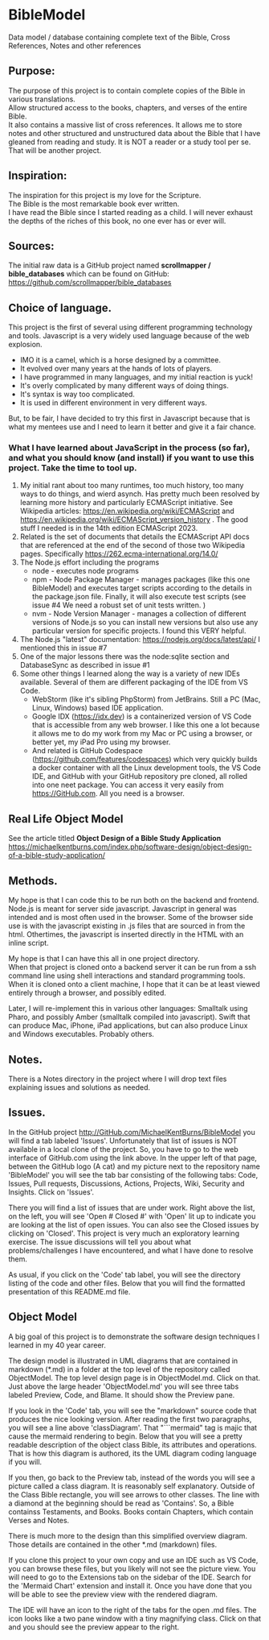 # BibleModel
Data model / database containing complete text of the Bible, Cross References,  Notes and other references

## Purpose:
The purpose of this project is to contain complete copies of the Bible in various translations.  
Allow structured access to the books, chapters, and verses of the entire Bible.  
It also contains a massive list of cross references.  It allows me to store notes and other structured and unstructured data about the Bible that I have gleaned from reading and study. 
It is NOT a reader or a study tool per se.  That will be another project.

## Inspiration:
The inspiration for this project is my love for the Scripture.  
The Bible is the most remarkable book ever written.  
I have read the Bible since I started reading as a child. 
I will never exhaust the depths of the riches of this book, no one ever has or ever will. 

## Sources:
The initial raw data is a GitHub project named **scrollmapper / bible_databases** 
which can be found on GitHub: https://github.com/scrollmapper/bible_databases

## Choice of language.
This project is the first of several using different programming technology and tools.
Javascript is a very widely used language because of the web explosion.
* IMO it is a camel, which is a horse designed by a committee.   
* It evolved over many years at the hands of lots of players. 
* I have programmed in many languages, and my initial reaction is yuck!  
* It's overly complicated by many different ways of doing things.
* It's syntax is way too complicated.
* It is used in different environment in very different ways. 

But, to be fair, I have decided to try this first in Javascript because that is what my mentees use and 
I need to learn it better and give it a fair chance.

### What I have learned about JavaScript in the process (so far), and what you should know (and install) if you want to use this project.   Take the time to tool up. 
1. My initial rant about too many runtimes, too much history, too many ways to do things, and wierd asynch.  Has pretty much been resolved by learning more history and particularly ECMAScript initiative.
   See Wikipedia articles:  https://en.wikipedia.org/wiki/ECMAScript and https://en.wikipedia.org/wiki/ECMAScript_version_history .  The good stuff I needed is in the 14th edition ECMAScript 2023.
2. Related is the set of documents that details the ECMAScript API docs that are referenced at the end of the second of those two Wikipedia pages.  Specifically https://262.ecma-international.org/14.0/
3. The Node.js effort including the programs
    - node - executes node programs
    - npm - Node Package Manager - manages packages (like this one BibleModel) and executes target scripts according to the details in the package.json file.  Finally, it will also execute test scripts (see issue #4  We need a robust set of unit tests written.  )
    - nvm - Node Version Manager - manages a collection of different versions of Node.js so you can install new versions but also use any particular version for specific projects.   I found this VERY helpful.
4. The Node.js "latest" documentation: https://nodejs.org/docs/latest/api/   I mentioned this in issue #7
5. One of the major lessons there was the node:sqlite section and DatabaseSync as described in issue #1
6. Some other things I learned along the way is a variety of new IDEs available.   Several of them are different packaging of the IDE from VS Code.
     - WebStorm (like it's sibling PhpStorm) from JetBrains.   Still a PC (Mac, Linux, Windows) based IDE application.
     - Google IDX (https://idx.dev) is a containerized version of VS Code that is accessible from any web browser.  I like this one a lot because it allows me to do my work from my Mac or PC using a browser, or better yet, my iPad Pro using my browser.
     - And related is GitHub Codespace (https://github.com/features/codespaces) which very quickly builds a docker container with all the Linux development tools, the VS Code IDE, and GitHub with your GitHub repository pre cloned, all rolled into one neet package.  You can access it very easily from https://GitHub.com.  All you need is a browser. 

## Real Life Object Model
See the article titled **Object Design of a Bible Study Application**
https://michaelkentburns.com/index.php/software-design/object-design-of-a-bible-study-application/

## Methods.
My hope is that I can code this to be run both on the backend and frontend.
Node.js is meant for server side javascript.
Javascript in general was intended and is most often used in the browser.
Some of the browser side use is with the javascript existing in .js files that are sourced in from the html.
Othertimes, the javascript is inserted directly in the HTML with an inline script.

My hope is that I can have this all in one project directory.  
When that project is cloned onto a backend server it can be run from a ssh command line using shell interactions and standard programming tools.
When it is cloned onto a client machine, I hope that it can be at least viewed entirely through a browser, and possibly edited.

Later, I will re-implement this in various other languages:
Smalltalk using Pharo, and possibly Amber (smalltalk compiled into javascript).
Swift that can produce Mac, iPhone, iPad applications, but can also produce Linux and Windows executables. 
Probably others. 

## Notes.
There is a Notes directory in the project where I will drop text files explaining issues and solutions as needed. 

## Issues.
In the GitHub project http://GitHub.com/MichaelKentBurns/BibleModel you will find a tab labeled 'Issues'.   Unfortunately that list of issues is NOT available in a local clone of the project.   So, you have to go to the web interface of GitHub.com using the link above.  In the upper left of that page, between the GitHub logo (A cat) and my picture next to the repository name 'BibleModel' you will see the tab bar consisting of the following tabs:  Code, Issues, Pull requests, Discussions, Actions, Projects, Wiki, Security and Insights.   Click on 'Issues'.

There you will find a list of issues that are under work.  Right above the list, on the left, you will see 'Open # Closed #' with 'Open' lit up to indicate you are looking at the list of open issues.  You can also see the Closed issues by clicking on 'Closed'.  This project is very much an exploratory learning exercise.  The issue discussions will tell you about what problems/challenges I have encountered, and what I have done to resolve them.  

As usual, if you click on the 'Code' tab label, you will see the directory listing of the code and other files.   Below that you will find the formatted presentation of this README.md file.  

## Object Model
A big goal of this project is to demonstrate the software design techniques I learned in my 40 year career.  

The design model is illustrated in UML diagrams that are contained in markdown (*.md) in a folder at the top level of the repository called ObjectModel.  The top level design page is in ObjectModel.md.  Click on that.  Just above the large header 'ObjectModel.md' you will see three tabs labeled Preview, Code, and Blame.   It should show the Preview pane.  

If you look in the 'Code' tab, you will see the "markdown" source code that produces the nice looking version.  After reading the first two paragraphs, you will see a line above 'classDiagram'.  That "```mermaid" tag is majic that cause the mermaid rendering to begin.   Below that you will see a pretty readable description of the object class Bible, its attributes and operations.   That is how this diagram is authored, its the UML diagram coding language if you will.  

If you then, go back to the Preview tab, instead of the words you will see a picture called a class diagram.   It is reasonably self explanatory.  Outside of the Class Bible rectangle, you will see arrows to other classes.  The line with a diamond at the beginning should be read as 'Contains'.   So, a Bible containss Testaments, and Books.  Books contain Chapters, which contain Verses and Notes.  

There is much more to the design than this simplified overview diagram.   Those details are contained in the other *.md (markdown) files.  

If you clone this project to your own copy and use an IDE such as VS Code, you can browse these files, but you likely will not see the picture view.  You will need to go to the Extensions tab on the sidebar of the IDE.  Search for the 'Mermaid Chart' extension and install it.   Once you have done that you will be able to see the preview view with the rendered diagram. 

The IDE will have an icon to the right of the tabs for the open .md files.  The icon looks like a two pane window with a tiny magnifying class.  Click on that and you should see the preview appear to the right.    

